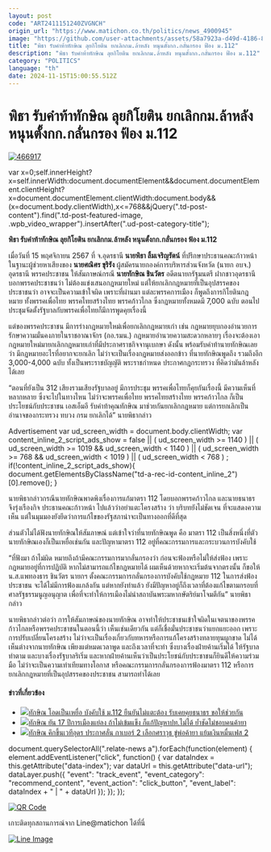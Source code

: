 ```yaml
---
layout: post
code: "ART2411151240ZVGNCH"
origin_url: "https://www.matichon.co.th/politics/news_4900945"
image: "https://github.com/user-attachments/assets/58a7923a-d49d-4186-8210-e28437a3144a"
title: "พิธา รับคำท้าทักษิณ ลุยกิโยติน ยกเลิกกม.ล้าหลัง หนุนตั้งกก.กลั่นกรอง ฟ้อง ม.112"
description: "พิธา รับคำท้าทักษิณ ลุยกิโยติน ยกเลิกกม.ล้าหลัง หนุนตั้งกก.กลั่นกรอง ฟ้อง ม.112"
category: "POLITICS"
language: "th"
date: 2024-11-15T15:00:55.512Z
---
```


# พิธา รับคำท้าทักษิณ ลุยกิโยติน ยกเลิกกม.ล้าหลัง หนุนตั้งกก.กลั่นกรอง ฟ้อง ม.112

[![](https://www.matichon.co.th/wp-content/uploads/2024/11/466917.jpg "466917")](https://www.matichon.co.th/wp-content/uploads/2024/11/466917.jpg)

var x=0;self.innerHeight?x=self.innerWidth:document.documentElement&&document.documentElement.clientHeight?x=document.documentElement.clientWidth:document.body&&(x=document.body.clientWidth),x<=768&&jQuery(".td-post-content").find(".td-post-featured-image, .wpb\_video\_wrapper").insertAfter(".ud-post-category-title");

**พิธา รับคำท้าทักษิณ ลุยกิโยติน ยกเลิกกม.ล้าหลัง หนุนตั้งกก.กลั่นกรอง ฟ้อง ม.112**

เมื่อวันที่ 15 พฤศจิกายน 2567 ที่ จ.อุดรธานี **นายพิธา ลิ้มเจริญรัตน์** ที่ปรึกษาประธานคณะก้าวหน้า ในฐานะผู้ช่วยหาเสียงของ **นายศณิศร ขุริรัง** ผู้สมัครนายกองค์การบริหารส่วนจังหวัด (นายก อบจ.) อุดรธานี พรรคประชาชน ให้สัมภาษณ์กรณี **นายทักษิณ ชินวัตร** อดีตนายกรัฐมนตรี ฝากชาวอุดรธานีบอกพรรคประชาชนว่า ไม่ต้องแข่งเสนอกฎหมายใหม่ แต่ให้ยกเลิกกฎหมายที่เป็นอุปสรรคของประชาชนว่า อาจจะเป็นความเข้าใจผิด เพราะที่ผ่านมา แต่ละพรรคการเมือง ก็พูดถึงการกิโยตินกฎหมาย ทั้งพรรคเพื่อไทย พรรคไทยสร้างไทย พรรคก้าวไกล ซึ่งกฎหมายทั้งหมดมี 7,000 ฉบับ ตอนไปประชุมจัดตั้งรัฐบาลกับพรรคเพื่อไทยก็มีการพูดคุยเรื่องนี้

แต่ของพรรคประชาชน มีการร่างกฎหมายใหม่เพื่อยกเลิกกฎหมายเก่า เช่น กฎหมายยุบกองอำนวยการรักษาความมั่นคงภายในราชอาณาจักร (กอ.รมน.) กฎหมายอำนวยความสะดวกหลายๆ เรื่องจะต้องเอากฎหมายใหม่มายกเลิกกฎหมายเก่าที่มีประกาศราชกิจจานุเบกษา ดังนั้น พร้อมรับคำท้านายทักษิณเลยว่า มีกฎหมายอะไรที่อยากจะยกเลิก ไม่ว่าจะเป็นเรื่องกฎหมายส่งออกข้าว ที่นายทักษิณพูดถึง รวมถึงอีก 3,000-4,000 ฉบับ ทั้งเป็นพระราชบัญญัติ พระราชกำหนด ประกาศกฎกระทรวง ที่คิดว่ามันล้าหลังได้เลย

“ตอนที่ยังเป็น 312 เสียงรวมเสียงรัฐบาลอยู่ มีการประชุม พรรคเพื่อไทยก็คุยกันเรื่องนี้ มีความเห็นที่หลากหลาย ซึ่งจะไปในทางไหน ไม่ว่าจะพรรคเพื่อไทย พรรคไทยสร้างไทย พรรคก้าวไกล ก็เป็นประโยชน์กับประชาชน เอสเอ็มอี รับคำท้าคุณทักษิณ มาช่วยกันยกเลิกกฎหมาย แต่การยกเลิกเป็นอำนาจของกระทรวง ทบวง กรม ยกเลิกได้” นายพิธากล่าว

Advertisement var ud\_screen\_width = document.body.clientWidth; var content\_inline\_2\_script\_ads\_show = false || ( ud\_screen\_width >= 1140 ) || ( ud\_screen\_width >= 1019 && ud\_screen\_width < 1140 ) || ( ud\_screen\_width >= 768 && ud\_screen\_width < 1019 ) || ( ud\_screen\_width < 768 ) ; if(!content\_inline\_2\_script\_ads\_show){ document.getElementsByClassName("td-a-rec-id-content\_inline\_2")\[0\].remove(); }

นายพิธากล่าวกรณีนายทักษิณพาดพิงเรื่องการแก้มาตรา 112 โดยบอกพรรคก้าวไกล และนายธนาธร จึงรุ่งเรืองกิจ ประธานคณะก้าวหน้า ไปแล้วว่าอย่าแตะโครงสร้าง ว่า บริบทยังไม่ชัดเจน ที่จะแสดงความเห็น แต่ในมุมมองยังยึดว่าการแก้ไขของรัฐสภาน่าจะเป็นทางออกที่ดีที่สุด

ส่วนตัวไม่ได้ฟังนายทักษิณให้สัมภาษณ์ แต่เข้าใจว่าที่นายทักษิณพูด คือ มาตรา 112 เป็นสิ่งหนึ่งที่ตัวนายทักษิณเองก็เป็นเหยื่อเช่นกัน และปัญหามาตรา 112 อยู่ที่คณะกรรมการและกระบวนการบังคับใช้

“ที่ฟังมา ถ้าไม่ผิด หมายถึงถ้ามีคณะกรรมการมากลั่นกรองว่า ก่อนจะฟ้องหรือไม่ให้ส่งฟ้อง เพราะกฎหมายอยู่ที่การปฏิบัติ หากไม่สามารถแก้ไขกฎหมายได้ ผมเห็นด้วยหากจะเริ่มต้นจากตรงนั้น ก็ขอให้ น.ส.แพทองธาร ชินวัตร นายกฯ ตั้งคณะกรรมการกลั่นกรองการบังคับใช้กฎหมาย 112 ในการส่งฟ้องประชาชน จะได้ไม่มีการฟ้องแกล้งกัน แต่หากยังทำแล้ว ยังมีปัญหาอยู่ก็ถึงเวลาที่ต้องแก้ไขตามกรอบที่ศาลรัฐธรรมนูญอนุญาต เพื่อที่จะทำให้การเมืองไม่นำสถาบันพระมหากษัตริย์มาโจมตีกัน” นายพิธากล่าว

นายพิธากล่าวต่อว่า การให้สัมภาษณ์ของนายทักษิณ อาจทำให้ประชาชนเข้าใจผิดในเจตนาของพรรคก้าวไกลหรือพรรคประชาชนในตอนนี้ว่า เห็นเช่นเดียวกัน แต่ก็เชื่อมั่นประชาชนว่าแยกแยะออก เพราะการปรับเปลี่ยนโครงสร้าง ไม่ว่าจะเป็นเรื่องเกี่ยวกับทหารหรือการแก้โครงสร้างทลายทุนผูกขาด ไม่ได้เห็นต่างจากนายทักษิณ เพียงแต่หมดเวลาพูด และถึงเวลาที่จะทำ ซึ่งบางเรื่องฝ่ายค้านเริ่มได้ ให้รัฐบาลทำตาม และบางเรื่องรัฐบาลริเริ่ม และหากฝ่ายค้านเห็นว่าเป็นประโยชน์กับประชาชนก็ยินดีให้ความร่วมมือ ไม่ว่าจะเป็นความเท่าเทียมทางโอกาส หรือคณะกรรมการกลั่นกรองการฟ้องมาตรา 112 หรือการยกเลิกกฎหมายที่เป็นอุปสรรคของประชาชน สามารถทำได้เลย

#### ข่าวที่เกี่ยวข้อง

*   [![](https://www.matichon.co.th/wp-content/uploads/2024/11/7A9B4C8.jpg)ทักษิณ โอดเป็นเหยื่อ บังคับใช้ ม.112 ยืนยันไม่แตะต้อง รับเคยคุยธนาธร ขอให้ช่วยกัน](https://www.matichon.co.th/politics/news_4898256)
*   [![](https://www.matichon.co.th/wp-content/uploads/2024/11/S__266568.jpg)ทักษิณ ยัน 17 ปีการเมืองแย่ลง ถ้าไม่เข้มแข็ง ก็แก้ปัญหาปท.ไม่ได้ ย้ำชัดไม่ชอบคนค้ายา](https://www.matichon.co.th/politics/news_4897314)
*   [![](https://www.matichon.co.th/wp-content/uploads/2024/11/S__26.jpg)ทักษิณ คึกขึ้นเวทีอุดร ประกาศลั่น กาเบอร์ 2 เลือกศราวุธ ขู่พ่อค้ายา แย้มเงินหมื่นเฟส 2](https://www.matichon.co.th/politics/news_4897121)

document.querySelectorAll(".relate-news a").forEach(function(element) { element.addEventListener("click", function() { var dataIndex = this.getAttribute("data-index"); var dataUrl = this.getAttribute("data-url"); dataLayer.push({ "event": "track\_event", "event\_category": "recommend\_content", "event\_action": "click\_button", "event\_label": dataIndex + " | " + dataUrl }); }); });

[![QR Code](https://www.matichon.co.th/wp-content/uploads/2023/07/wob1371z.jpg)](https://lin.ee/ht0nDxX)

เกาะติดทุกสถานการณ์จาก Line@matichon ได้ที่นี่

[![Line Image](https://www.matichon.co.th/wp-content/uploads/2023/07/th.png)](https://lin.ee/ht0nDxX)